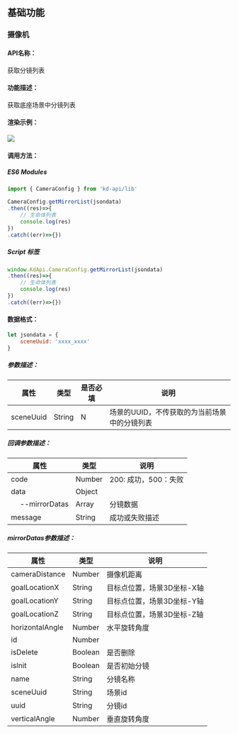 <!--
 * @Author: your name
 * @Date: 2022-3-30 14:32:54
 * @LastEditTime: 2022-04-25 14:59:31
 * @LastEditors: Please set LastEditors
 * @Description: 打开koroFileHeader查看配置 进行设置: https://github.com/OBKoro1/koro1FileHeader/wiki/%E9%85%8D%E7%BD%AE
 * @FilePath: /KD-API-DOCS/public/md/api/获取场景列表.md
-->
## 基础功能
### 摄像机

#### API名称：
获取分镜列表
#### 功能描述：

获取底座场景中分镜列表

#### 渲染示例：
![](../../image/example/获取分镜列表.webp)
#### 调用方法：

##### ES6 Modules
``` javascript
import { CameraConfig } from 'kd-api/lib'

CameraConfig.getMirrorList(jsondata)
.then((res)=>{
    // ⽣命体列表
    console.log(res)
})
.catch((err)=>{})
```

##### Script 标签
``` javascript
window.KdApi.CameraConfig.getMirrorList(jsondata)
.then((res)=>{
    // ⽣命体列表
    console.log(res)
})
.catch((err)=>{})
```

#### 数据格式：

```javascript
let jsondata = {
    sceneUuid: 'xxxx_xxxx'
}
```
##### 参数描述：

| 属性    | 类型            | 是否必填 | 说明      |
| ------- |---------------|------|---------|
| sceneUuid    | String | N    | 场景的UUID，不传获取的为当前场景中的分镜列表 |

##### 回调参数描述：
| 属性    | 类型   | 说明                     |
| ------- | ------ | ------------------------ |
| code | Number | 200: 成功，500：失败        |
| data | Object |   |
| &emsp; --mirrorDatas | Array | 分镜数据  |
| message | String | 成功或失败描述        |


##### mirrorDatas参数描述：
| 属性    | 类型   | 说明                     |
| ------- | ------ | ------------------------ |
| cameraDistance | Number | 摄像机距离       |
| goalLocationX | String | 目标点位置，场景3D坐标-X轴        |
| goalLocationY | String | 目标点位置，场景3D坐标-Y轴       |
| goalLocationZ | String | 目标点位置，场景3D坐标-Z轴     |
| horizontalAngle | Number |  水平旋转角度     |
| id | Number |       |
| isDelete | Boolean |  是否删除     |
| isInit | Boolean |  是否初始分镜     |
| name | String |  分镜名称   |
| sceneUuid | String |  场景id  |
| uuid | String | 分镜id      |
| verticalAngle | Number | 垂直旋转角度    |
